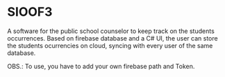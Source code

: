 # SIOOF3
 A software for the public school counselor to keep track on the students  occurrences. Based on firebase database and a C# UI, the user can store the students ocurrencies on cloud, syncing with every user of the same database.

OBS.: To use, you have to add your own firebase path and Token.
